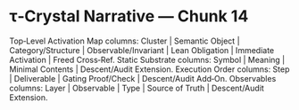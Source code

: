 # τ‑Crystal Narrative — Chunk 14

Top‑Level Activation Map columns: Cluster | Semantic Object | Category/Structure | Observable/Invariant | Lean Obligation | Immediate Activation | Freed Cross‑Ref.
Static Substrate columns: Symbol | Meaning | Minimal Contents | Descent/Audit Extension.
Execution Order columns: Step | Deliverable | Gating Proof/Check | Descent/Audit Add‑On.
Observables columns: Layer | Observable | Type | Source of Truth | Descent/Audit Extension.
